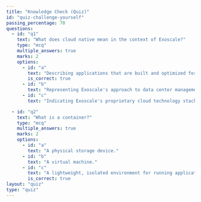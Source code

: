 ```yaml
---
title: "Knowledge Check (Quiz)"
id: "quiz-challenge-yourself"
passing_percentage: 70
questions:
  - id: "q1"
    text: "What does cloud native mean in the context of Exoscale?"
    type: "mcq"
    multiple_answers: true
    marks: 2
    options:
      - id: "a"
        text: "Describing applications that are built and optimized for cloud environments."
        is_correct: true
      - id: "b"
        text: "Representing Exoscale's approach to data center management."
      - id: "c"
        text: "Indicating Exoscale's proprietary cloud technology stack"

  - id: "q2"
    text: "What is a container?"
    type: "mcq"
    multiple_answers: true
    marks: 2
    options:
      - id: "a"
        text: "A physical storage device."
      - id: "b"
        text: "A virtual machine."
      - id: "c"
        text: "A lightweight, isolated environment for running applications."
        is_correct: true
layout: "quiz"
type: "quiz"
---
```

